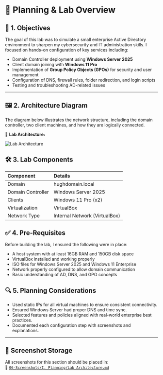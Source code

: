 # 🧠 Planning & Lab Overview

## 📝 1. Objectives

The goal of this lab was to simulate a small enterprise Active Directory environment to sharpen my cybersecurity and IT administration skills. I focused on hands-on configuration of key services including:

- Domain Controller deployment using **Windows Server 2025**
- Client domain joining with **Windows 11 Pro**
- Implementation of **Group Policy Objects (GPOs)** for security and user management
- Configuration of DNS, firewall rules, folder redirection, and login scripts
- Testing and troubleshooting AD-related issues

---

## 🖼️ 2. Architecture Diagram

The diagram below illustrates the network structure, including the domain controller, two client machines, and how they are logically connected.

📸 **Lab Architecture:**  

![Lab Architecture](https://github.com/user-attachments/assets/9e0f2334-a862-4b43-ac28-52cf6861c98d)

## 🛠️ 3. Lab Components

| Component | Details |
| :- | :- |
| Domain | hughdomain.local |
| Domain Controller | Windows Server 2025 |
| Clients | Windows 11 Pro (x2) |
| Virtualization | VirtualBox |
| Network Type | Internal Network (VirtualBox) |

## ✅ 4. Pre-Requisites

Before building the lab, I ensured the following were in place:

- A host system with at least 16GB RAM and 150GB disk space
- VirtualBox installed and working properly
- ISO files for Windows Server 2025 and Windows 11 Enterprise
- Network properly configured to allow domain communication
- Basic understanding of AD, DNS, and GPO concepts

## 🔍 5. Planning Considerations

- Used static IPs for all virtual machines to ensure consistent connectivity.
- Ensured Windows Server had proper DNS and time sync.
- Selected features and policies aligned with real-world enterprise best practices.
- Documented each configuration step with screenshots and explanations.

---

## 📁 Screenshot Storage

All screenshots for this section should be placed in:  
📂 [`06-Screenshots/I. Planning/Lab Architecture.md`](https://github.com/Hugh-Kumbi/Hugh-Kumbi-Active-Directory-Lab/blob/main/06-Screenshots/IV.%20Active-Directory-Setup/OU-Structure.md)

